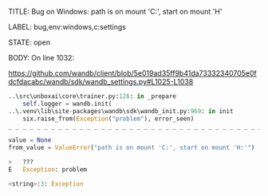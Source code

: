 TITLE:
Bug on Windows: path is on mount 'C:', start on mount 'H'

LABEL:
bug,env:windows,c:settings

STATE:
open

BODY:
On line 1032:

https://github.com/wandb/client/blob/5e019ad35ff9b41da73332340705e0fdcfdacabc/wandb/sdk/wandb_settings.py#L1025-L1038

```python
..\src\unboxai\core\trainer.py:126: in _prepare
    self.logger = wandb.init(
..\.venv\lib\site-packages\wandb\sdk\wandb_init.py:969: in init
    six.raise_from(Exception("problem"), error_seen)
_ _ _ _ _ _ _ _ _ _ _ _ _ _ _ _ _ _ _ _ _ _ _ _ _ _ _ _ _ _ _ _ _ _ _ _ _ _ _ _

value = None
from_value = ValueError("path is on mount 'C:', start on mount 'H:'")

>   ???
E   Exception: problem

<string>:3: Exception

```

